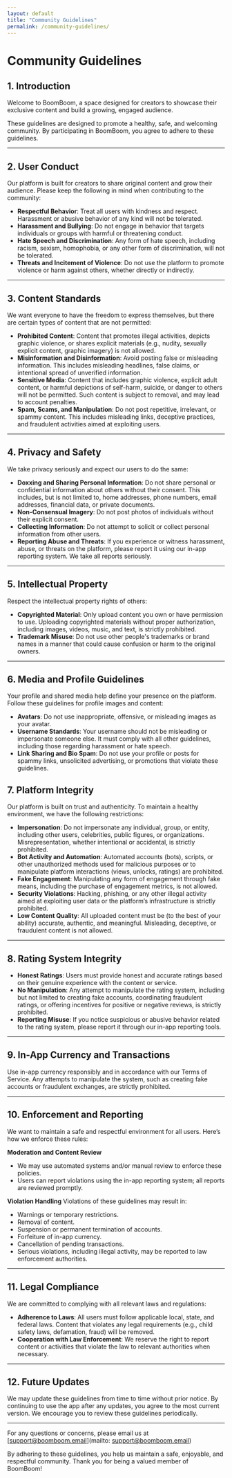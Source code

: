 ```yaml
---
layout: default
title: "Community Guidelines"
permalink: /community-guidelines/
---
```


# Community Guidelines

## 1. Introduction

Welcome to BoomBoom, a space designed for creators to showcase their exclusive content and build a growing, engaged audience.

These guidelines are designed to promote a healthy, safe, and welcoming community. By participating in BoomBoom, you agree to adhere to these guidelines. 

---

## 2. User Conduct

Our platform is built for creators to share original content and grow their audience. Please keep the following in mind when contributing to the community:

- **Respectful Behavior**: Treat all users with kindness and respect. Harassment or abusive behavior of any kind will not be tolerated.   
- **Harassment and Bullying**: Do not engage in behavior that targets individuals or groups with harmful or threatening conduct.
- **Hate Speech and Discrimination**: Any form of hate speech, including racism, sexism, homophobia, or any other form of discrimination, will not be tolerated.
- **Threats and Incitement of Violence**: Do not use the platform to promote violence or harm against others, whether directly or indirectly.

---

## 3. Content Standards

We want everyone to have the freedom to express themselves, but there are certain types of content that are not permitted:

- **Prohibited Content**: Content that promotes illegal activities, depicts graphic violence, or shares explicit materials (e.g., nudity, sexually explicit content, graphic imagery) is not allowed.
- **Misinformation and Disinformation**: Avoid posting false or misleading information. This includes misleading headlines, false claims, or intentional spread of unverified information.
- **Sensitive Media**: Content that includes graphic violence, explicit adult content, or harmful depictions of self-harm, suicide, or danger to others will not be permitted. Such content is subject to removal, and may lead to account penalties.
- **Spam, Scams, and Manipulation**: Do not post repetitive, irrelevant, or spammy content. This includes misleading links, deceptive practices, and fraudulent activities aimed at exploiting users.


---


## 4. Privacy and Safety

We take privacy seriously and expect our users to do the same:

- **Doxxing and Sharing Personal Information**: Do not share personal or confidential information about others without their consent. This includes, but is not limited to, home addresses, phone numbers, email addresses, financial data, or private documents.
- **Non-Consensual Imagery**: Do not post photos of individuals without their explicit consent.  
- **Collecting Information**: Do not attempt to solicit or collect personal information from other users.  
- **Reporting Abuse and Threats**: If you experience or witness harassment, abuse, or threats on the platform, please report it using our in-app reporting system. We take all reports seriously.

---

## 5. Intellectual Property

Respect the intellectual property rights of others:

- **Copyrighted Material**: Only upload content you own or have permission to use. Uploading copyrighted materials without proper authorization, including images, videos, music, and text, is strictly prohibited.
- **Trademark Misuse**: Do not use other people's trademarks or brand names in a manner that could cause confusion or harm to the original owners.


---

## 6. Media and Profile Guidelines

Your profile and shared media help define your presence on the platform. Follow these guidelines for profile images and content:

- **Avatars**: Do not use inappropriate, offensive, or misleading images as your avatar.
- **Username Standards**: Your username should not be misleading or impersonate someone else. It must comply with all other guidelines, including those regarding harassment or hate speech.
- **Link Sharing and Bio Spam**: Do not use your profile or posts for spammy links, unsolicited advertising, or promotions that violate these guidelines.


## 7. Platform Integrity

Our platform is built on trust and authenticity. To maintain a healthy environment, we have the following restrictions:

- **Impersonation**: Do not impersonate any individual, group, or entity, including other users, celebrities, public figures, or organizations. Misrepresentation, whether intentional or accidental, is strictly prohibited.
- **Bot Activity and Automation**: Automated accounts (bots), scripts, or other unauthorized methods used for malicious purposes or to manipulate platform interactions (views, unlocks, ratings) are prohibited.
- **Fake Engagement**: Manipulating any form of engagement through fake means, including the purchase of engagement metrics, is not allowed.
- **Security Violations**: Hacking, phishing, or any other illegal activity aimed at exploiting user data or the platform’s infrastructure is strictly prohibited.
- **Low Content Quality**: All uploaded content must be (to the best of your ability) accurate, authentic, and meaningful. Misleading, deceptive, or fraudulent content is not allowed. 

---

## 8. Rating System Integrity
- **Honest Ratings**: Users must provide honest and accurate ratings based on their genuine experience with the content or service.  
- **No Manipulation**: Any attempt to manipulate the rating system, including but not limited to creating fake accounts, coordinating fraudulent ratings, or offering incentives for positive or negative reviews, is strictly prohibited.  
- **Reporting Misuse**: If you notice suspicious or abusive behavior related to the rating system, please report it through our in-app reporting tools.  

---

## 9. In-App Currency and Transactions

Use in-app currency responsibly and in accordance with our Terms of Service. Any attempts to manipulate the system, such as creating fake accounts or fraudulent exchanges, are strictly prohibited.  


---


## 10. Enforcement and Reporting

We want to maintain a safe and respectful environment for all users. Here’s how we enforce these rules:


**Moderation and Content Review**
- We may use automated systems and/or manual review to enforce these policies.  
- Users can report violations using the in-app reporting system; all reports are reviewed promptly.  


**Violation Handling** 
Violations of these guidelines may result in:  
  - Warnings or temporary restrictions.  
  - Removal of content.  
  - Suspension or permanent termination of accounts.
  - Forfeiture of in-app currency.  
  - Cancellation of pending transactions.
  - Serious violations, including illegal activity, may be reported to law enforcement authorities.  

---

## 11. Legal Compliance

We are committed to complying with all relevant laws and regulations:

- **Adherence to Laws**: All users must follow applicable local, state, and federal laws. Content that violates any legal requirements (e.g., child safety laws, defamation, fraud) will be removed.
- **Cooperation with Law Enforcement**: We reserve the right to report content or activities that violate the law to relevant authorities when necessary.

---

## 12. Future Updates

We may update these guidelines from time to time without prior notice. By continuing to use the app after any updates, you agree to the most current version. We encourage you to review these guidelines periodically.

---

For any questions or concerns, please email us at [support@boomboom.email](mailto: support@boomboom.email)

By adhering to these guidelines, you help us maintain a safe, enjoyable, and respectful community. Thank you for being a valued member of BoomBoom!

